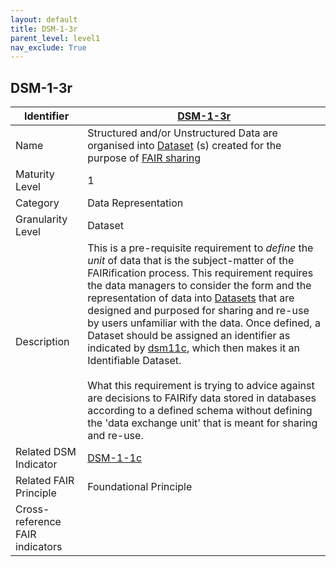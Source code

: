 ```yaml
---
layout: default
title: DSM-1-3r
parent_level: level1
nav_exclude: True
---
```


## DSM-1-3r

| Identifier | [DSM-1-3r](https://github.com/FAIRplus/Data-Maturity/blob/master/docs/_indicators/DSM-1-3r.md) |
| ---------- | ----------|
| Name | Structured and/or Unstructured Data are organised into [Dataset](https://fairplus.github.io/Data-Maturity/docs/Glossary/#dataset) \(s) created for the purpose of [FAIR sharing](https://fairplus.github.io/Data-Maturity/docs/Glossary/#fair-sharing) |
| Maturity Level | 1 |
| Category | Data Representation |
| Granularity Level | Dataset |
| Description | This is a pre-requisite requirement to *define* the *unit* of data that is the subject-matter of the FAIRification process. This requirement requires the data managers to consider the form and the representation of data into [Datasets](https://fairplus.github.io/Data-Maturity/docs/Glossary/#dataset) that are designed and purposed for sharing and re-use by users unfamiliar with the data. Once defined, a Dataset should be assigned an identifier as indicated by [dsm11c](https://fairplus.github.io/Data-Maturity/docs/Indicators/#DSM-1-1c), which then makes it an Identifiable Dataset. <br><br> What this requirement is trying to advice against are decisions to FAIRify data stored in databases according to a defined schema without defining the 'data exchange unit' that is meant for sharing and re-use. |
| Related DSM Indicator| [DSM-1-1c](https://fairplus.github.io/Data-Maturity/docs/Indicators/#DSM-1-1c) |
| Related FAIR Principle | Foundational Principle |
| Cross-reference FAIR indicators | |
